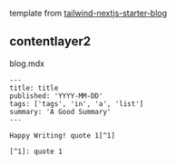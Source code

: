 template from [tailwind-nextjs-starter-blog](https://github.com/timlrx/tailwind-nextjs-starter-blog)

## contentlayer2

blog.mdx

```mdx
---
title: title
published: 'YYYY-MM-DD'
tags: ['tags', 'in', 'a', 'list']
summary: 'A Good Summary'
---

Happy Writing! quote 1[^1]

[^1]: quote 1
```
